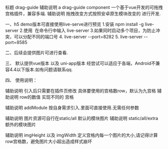 标题     drag-guide
辅助说明 a drag-guide component 一个基于vue开发的可拖拽宫格插件，兼容多端.
辅助说明         拖拽改变方式按照安卓原生模块改变的 进行开发.



一、h5 demo版本可直接使用live-serve进行预览
1.安装 npm install -g live-server
2.使用  在命令行中输入 live-server
3.如果同时启动多个项目，为防止冲突，可以分配不同的端口号
4. live-server --port=8282
5. live-server --port=8585



二、后续会提供图片可进行查看.

三、 默认提供vue版本 以及 uni-app版本 经尝试可以适应于各端，Android不兼容4.4以下版本.如有问题请联系qq.



四、 使用说明：


辅助说明 引入后只需要在插件页修改 具体要使用的宫格数row，默认为九宫格
辅助说明 row的数值 实现不同的 宫格


辅助说明 addModule 按自身需求引入.里面可直接使用.无需任何参数

辅助说明 图片资源可自行在static/all            默认的模块图片
辅助说明               static/all/extra       额外的模块图片


辅助说明 imgHeight 以及 imgWidth 定义宫格内每一个图片的大小,请记得计算row宫格数，避免图片大小超出造成样式崩坏